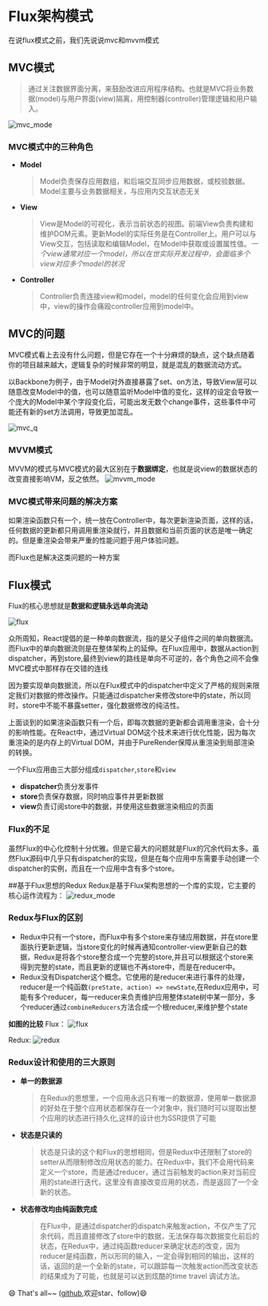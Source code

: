 # Flux架构模式
在说flux模式之前，我们先说说mvc和mvvm模式

## MVC模式
> 通过关注数据界面分离，来鼓励改进应用程序结构。也就是MVC将业务数据(model)与用户界面(view)隔离，用控制器(controller)管理逻辑和用户输入。

![mvc_mode](./pt/mvc_model.png)


### MVC模式中的三种角色

* **Model**

    > Model负责保存应用数组，和后端交互同步应用数据，或校验数据。Model主要与业务数据相关，与应用内交互状态无关
* **View**

    > View是Model的可视化，表示当前状态的视图。前端View负责构建和维护DOM元素。更新Model的实际任务是在Controller上。用户可以与View交互，包括读取和编辑Model，在Model中获取或设置属性值。*一个view通常对应一个model，所以在世实际开发过程中，会面临多个view对应多个model的状况*
* **Controller**

    > Controller负责连接view和model，model的任何变化会应用到view中，view的操作会痛殴controller应用到model中。
    
## MVC的问题
MVC模式看上去没有什么问题，但是它存在一个十分麻烦的缺点，这个缺点随着你的项目越来越大，逻辑复杂的时候非常的明显，就是混乱的数据流动方式。

以Backbone为例子，由于Model对外直接暴露了set、on方法，导致View层可以随意改变Model中的值，也可以随意监听Model中值的变化，这样的设定会导致一个庞大的Model中某个字段变化后，可能出发无数个change事件，这些事件中可能还有新的set方法调用，导致更加混乱。

![mvc_q](./pt/mvc_q.png)



    
### MVVM模式
MVVM的模式与MVC模式的最大区别在于**数据绑定**，也就是说view的数据状态的改变直接影响VM，反之依然。
![mvvm_mode](./pt/mvvm_model.png)


### MVC模式带来问题的解决方案

如果渲染函数只有一个，统一放在Controller中，每次更新渲染页面，这样的话，任何数据的更新都只用调用重渲染就行，并且数据和当前页面的状态是唯一确定的。但是重渲染会带来严重的性能问题于用户体验问题。

而Flux也是解决这类问题的一种方案

## Flux模式

Flux的核心思想就是**数据和逻辑永远单向流动**

![flux](./pt/flux.png)

众所周知，React提倡的是一种单向数据流，指的是父子组件之间的单向数据流。而Flux中的单向数据流则是在整体架构上的延伸。在Flux应用中，数据从action到dispatcher，再到store,最终到view的路线是单向不可逆的，各个角色之间不会像MVC模式中那样存在交错的连线

因为要实现单向数据流，所以在Flux模式中的dispatcher中定义了严格的规则来限定我们对数据的修改操作。只能通过dispatcher来修改store中的state，所以同时，store中不能不暴露setter，强化数据修改的纯洁性。

上面谈到的如果渲染函数只有一个后，即每次数据的更新都会调用重渲染，会十分的影响性能。在React中，通过Virtual DOM这个技术来进行优化性能，因为每次重渲染的是内存上的Virtual DOM，并由于PureRender保障从重渲染到局部渲染的转换。

一个Flux应用由三大部分组成`dispatcher`,`store`和`view`

* **dispatcher**负责分发事件
* **store**负责保存数据，同时响应事件并更新数据
* **view**负责订阅store中的数据，并使用这些数据渲染相应的页面


### Flux的不足 
虽然Flux的中心化控制十分优雅。但是它最大的问题就是Flux的冗余代码太多。虽然Flux源码中几乎只有dispatcher的实现，但是在每个应用中东需要手动创建一个dispatcher的实例，而且在一个应用中含有多个store。

##基于Flux思想的Redux
Redux是基于Flux架构思想的一个库的实现，它主要的核心运作流程为：
![redux_mode](./pt/redux_model.png)

### Redux与Flux的区别
* Redux中只有一个store，而Flux中有多个store来存储应用数据，并在store里面执行更新逻辑，当store变化的时候再通知controller-view更新自己的数据，Redux是将各个store整合成一个完整的store,并且可以根据这个store来得到完整的state，而且更新的逻辑也不再store中，而是在reducer中。
* Redux没有Dispatcher这个概念。它使用的是reducer来进行事件的处理，reducer是一个纯函数`(preState, action) => newState`,在Redux应用中，可能有多个reducer，每一reducer来负责维护应用整体state树中某一部分，多个reducer通过`combineReducers`方法合成一个根reducer,来维护整个state

 **如图的比较**
 Flux：
 ![flux](./pt/flux_c.png)

 Redux:
![redux](./pt/redux_c.png)

### Redux设计和使用的三大原则
* **单一的数据源**

    > 在Redux的思想里，一个应用永远只有唯一的数据源，使用单一数据源的好处在于整个应用状态都保存在一个对象中，我们随时可以提取出整个应用的状态进行持久化,这样的设计也为SSR提供了可能

* **状态是只读的**

    > 状态是只读的这个和Flux的思想相同，但是Redux中还限制了store的setter从而限制修改应用状态的能力。在Redux中，我们不会用代码来定义一个store，而是通过reducer，通过当前触发的action来对当前应用的state进行迭代，这里没有直接改变应用的状态，而是返回了一个全新的状态。
* **状态修改均由纯函数完成**

    > 在Flux中，是通过dispatcher的dispatch来触发action，不仅产生了冗余代码，而且直接修改了store中的数据，无法保存每次数据变化前后的状态，在Redux中，通过纯函数reducer来确定状态的改变，因为reducer是纯函数，所以形同的输入，一定会得到相同的输出，这样的话，返回的是一个全新的state，可以跟踪每一次触发action而改变状态的结果成为了可能，也就是可以达到炫酷的time travel 调试方法。
    
    
   
   
 😄 That's all~~ ([github](https://github.com/wangning0/Autumn_Ning_Blog),欢迎star、follow)😄


